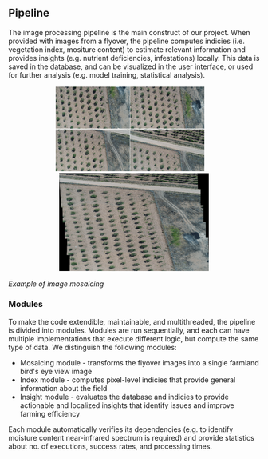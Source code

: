 ## Pipeline

The image processing pipeline is the main construct of our project. When provided with images from a flyover, the pipeline computes indicies (i.e. vegetation index, mositure content) to estimate relevant information and provides insights (e.g. nutrient deficiencies, infestations) locally. This data is saved in the database, and can be visualized in the user interface, or used for further analysis (e.g. model training, statistical analysis).

<p align="center">
    <p align="center">
        <img src="test\data\mosaicing\farm\multiple.png" width="300" />
        &nbsp &nbsp
        <img src="test\data\mosaicing\farm\stitched.png" width="300" />
    </p>
    <i align="center">Example of image mosaicing</i>
</p>

### Modules

To make the code extendible, maintainable, and multithreaded, the pipeline is divided into modules. Modules are run sequentially, and each can have multiple implementations that execute different logic, but compute the same type of data. We distinguish the following modules:
- Mosaicing module - transforms the flyover images into a single farmland bird's eye view image
- Index module - computes pixel-level indicies that provide general information about the field
- Insight module - evaluates the database and indicies to provide actionable and localized insights that identify issues and improve farming efficiency

Each module automatically verifies its dependencies (e.g. to identify moisture content near-infrared spectrum is required) and provide statistics about no. of executions, success rates, and processing times.
